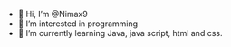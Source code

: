- 👋 Hi, I’m @Nimax9
- 👀 I’m interested in programming 
- 🌱 I’m currently learning Java, java script, html and css.


